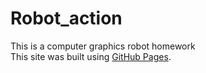 # Robot_action
This is a computer graphics robot homework<br>
This site was built using [GitHub Pages](https://chun-wei0413.github.io/Robot_action/robot/index.html).
